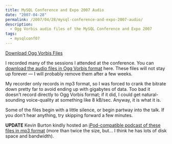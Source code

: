 ```yaml
---
title: MySQL Conference and Expo 2007 Audio
date: "2007-04-28"
permalink: /2007/04/28/mysql-conference-and-expo-2007-audio/
description:
  - Ogg Vorbis audio files of the MySQL Conference and Expo 2007
tags:
  - mysqlconf07
---
```

<p class="download">
  <a href="/presentations/mysqlconf2007">Download Ogg Vorbis Files</a>
</p>

I recorded many of the sessions I attended at the conference. You can [download the audio files in Ogg Vorbis format][1] here. These files will not stay up forever &#8212; I will probably remove them after a few weeks.

My recorder only records in mp3 format, so I was forced to crank the bitrate down pretty far to avoid ending up with gigabytes of data. Too bad it doesn't record directly to Ogg Vorbis format; if it did, I could get natural-sounding voice-quality at something like 8 kB/sec. Anyway, it is what it is.

Some of the files begin with a little silence, or begin partway into the talk. If you don't hear anything, try skipping forward a few minutes.

**UPDATE** Kevin Burton kindly hosted an [iPod-compatible podcast of these files in mp3 format][2] (more than twice the size, but&#8230; I think he has lots of disk space and bandwidth).

 [1]: /presentations/mysqlconf2007
 [2]: http://www.feedblog.org/2007/05/unofficial_mysq.html
